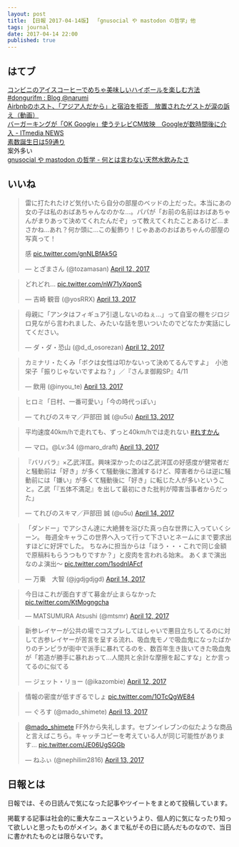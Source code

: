 ```yaml
---
layout: post
title: 【日報 2017-04-14版】 「gnusocial や mastodon の哲学」他
tags: journal
date: 2017-04-14 22:00
published: true
---
```



## はてブ

<div class="news"><a href="http://narumi.blog.jp/archives/70152095.html" target="_blank">コンビニのアイスコーヒーでめちゃ美味しいハイボールを楽しむ方法 #dongurifm : Blog @narumi</a>
<div class="newscomme"></div>
</div>

<div class="news"><a href="http://www.huffingtonpost.jp/2017/04/11/airbnb_n_15932978.html" target="_blank">Airbnbのホスト、「アジア人だから」と宿泊を拒否　放置されたゲストが涙の訴え（動画）</a>
<div class="newscomme"></div>
</div>

<div class="news"><a href="http://www.itmedia.co.jp/news/articles/1704/13/news067.html" target="_blank">バーガーキングが「OK Google」使うテレビCM放映　Googleが数時間後に介入 - ITmedia NEWS</a>
<div class="newscomme"></div>
</div>

<div class="news"><a href="http://anond.hatelabo.jp/20170413052527" target="_blank">素数誕生日は59通り</a>
<div class="newscomme">案外多い</div>
</div>

<div class="news"><a href="https://blog.cardina1.red/2017/04/13/federated-social-web/" target="_blank">gnusocial や mastodon の哲学 - 何とは言わない天然水飲みたさ</a>
<div class="newscomme"></div>
</div>


## いいね

 <blockquote class="twitter-tweet"><p lang="ja" dir="ltr">雷に打たれたけど気付いたら自分の部屋のベッドの上だった。本当にあの女の子は私のおばあちゃんなのかな…。パパが「お前の名前はおばあちゃんがまりあって決めてくれたんだぞ」って教えてくれたことあるけど…まさかね…あれ？何か頭に…この髪飾り！じゃああのおばあちゃんの部屋の写真って！ 
 
感 <a href="https://t.co/gnNLBfAk5G">pic.twitter.com/gnNLBfAk5G</a></p>&mdash; とざまさん (@tozamasan) <a href="https://twitter.com/tozamasan/status/852192716049874944">April 12, 2017</a></blockquote>
<script async src="//platform.twitter.com/widgets.js" charset="utf-8"></script> 
 
 
<blockquote class="twitter-tweet"><p lang="ja" dir="ltr">どれどれ… <a href="https://t.co/nW71yXqonS">pic.twitter.com/nW71yXqonS</a></p>&mdash; 吉崎 観音 (@yosRRX) <a href="https://twitter.com/yosRRX/status/852328179079364609">April 13, 2017</a></blockquote>
<script async src="//platform.twitter.com/widgets.js" charset="utf-8"></script> 
 
 
<blockquote class="twitter-tweet"><p lang="ja" dir="ltr">母親に「アンタはフィギュア引退しないのねぇ…」って自室の棚をジロジロ見ながら言われました、みたいな話を思いついたのでどなたか実話にしてください。</p>&mdash; ダ・ダ・恐山 (@d_d_osorezan) <a href="https://twitter.com/d_d_osorezan/status/852186687497134081">April 12, 2017</a></blockquote>
<script async src="//platform.twitter.com/widgets.js" charset="utf-8"></script> 
 
 
<blockquote class="twitter-tweet"><p lang="ja" dir="ltr">カミナリ・たくみ「ボクは女性は叩かないって決めてるんですよ」　小池栄子「振りじゃないですよね？」／『さんま御殿SP』4/11</p>&mdash; 飲用 (@inyou_te) <a href="https://twitter.com/inyou_te/status/852474975642501120">April 13, 2017</a></blockquote>
<script async src="//platform.twitter.com/widgets.js" charset="utf-8"></script> 
 
 
<blockquote class="twitter-tweet"><p lang="ja" dir="ltr">ヒロミ「日村、一番可愛い」「今の時代っぽい」</p>&mdash; てれびのスキマ／戸部田 誠 (@u5u) <a href="https://twitter.com/u5u/status/852528559348359169">April 13, 2017</a></blockquote>
<script async src="//platform.twitter.com/widgets.js" charset="utf-8"></script> 
 
 
<blockquote class="twitter-tweet"><p lang="ja" dir="ltr">平均速度40km/hで走れても、ずっと40km/hでは走れない <a href="https://twitter.com/hashtag/%E3%82%8C%E3%81%99%E3%81%8B%E3%82%93?src=hash">#れすかん</a></p>&mdash; マロ。@Lv:34 (@maro_draft) <a href="https://twitter.com/maro_draft/status/852667216910614528">April 13, 2017</a></blockquote>
<script async src="//platform.twitter.com/widgets.js" charset="utf-8"></script> 
 
 
<blockquote class="twitter-tweet"><p lang="ja" dir="ltr">『バリバラ』×乙武洋匡。興味深かったのは乙武洋匡の好感度が健常者だと騒動前は「好き」が多くて騒動後に激減するけど、障害者からは逆に騒動前には「嫌い」が多くて騒動後に「好き」に転じた人が多いということ。乙武「『五体不満足』を出して最初にきた批判が障害当事者からだった」</p>&mdash; てれびのスキマ／戸部田 誠 (@u5u) <a href="https://twitter.com/u5u/status/852704322588516352">April 14, 2017</a></blockquote>
<script async src="//platform.twitter.com/widgets.js" charset="utf-8"></script> 
 
 
<blockquote class="twitter-tweet"><p lang="ja" dir="ltr">「ダンドー」でアシさん達に大絶賛を浴びた真っ白な世界に入っていくシーン。 
毎週全キャラこの世界へ入って行って下さいとネームにまで要求出すほどに好評でした。 
ちなみに担当からは「ほう・・・これで同じ金額で原稿料もらうつもりですか？」と皮肉を言われる始末。 
あくまで演出なのよ演出～ <a href="https://t.co/1sodnlAFcf">pic.twitter.com/1sodnlAFcf</a></p>&mdash; 万乗　大智 (@jgdjgdjgd) <a href="https://twitter.com/jgdjgdjgd/status/852714542563958784">April 14, 2017</a></blockquote>
<script async src="//platform.twitter.com/widgets.js" charset="utf-8"></script> 
 
 
<blockquote class="twitter-tweet"><p lang="ja" dir="ltr">今日はこれが面白すぎて募金が止まらなかった <a href="https://t.co/KtMogngcha">pic.twitter.com/KtMogngcha</a></p>&mdash; MATSUMURA Atsushi (@mtsmr) <a href="https://twitter.com/mtsmr/status/852086839200686080">April 12, 2017</a></blockquote>
<script async src="//platform.twitter.com/widgets.js" charset="utf-8"></script> 
 
 
<blockquote class="twitter-tweet"><p lang="ja" dir="ltr">新参レイヤーが公共の場でコスプレしてはしゃいで悪目立ちしてるのに対して古参レイヤーが苦言を呈する流れ、吸血鬼モノで吸血鬼になったばかりのチンピラが街中で派手に暴れてるのを、数百年生き抜いてきた吸血鬼が「若造が勝手に暴れおって…人間共と余計な摩擦を起こすな」とか言ってるのに似てる</p>&mdash; ジェット・リョー (@ikazombie) <a href="https://twitter.com/ikazombie/status/852125409995087873">April 12, 2017</a></blockquote>
<script async src="//platform.twitter.com/widgets.js" charset="utf-8"></script> 
 
 
<blockquote class="twitter-tweet"><p lang="ja" dir="ltr">情報の密度が低すぎるでしょ <a href="https://t.co/1OTcQgWE84">pic.twitter.com/1OTcQgWE84</a></p>&mdash; ぐろす (@mado_shimete) <a href="https://twitter.com/mado_shimete/status/852465114624049152">April 13, 2017</a></blockquote>
<script async src="//platform.twitter.com/widgets.js" charset="utf-8"></script> 
 
 
<blockquote class="twitter-tweet"><p lang="ja" dir="ltr"><a href="https://twitter.com/mado_shimete">@mado_shimete</a> FF外から失礼します。セブンイレブンの似たような商品と言えばこちら。キャッチコピーを考えている人が同じ可能性があります… <a href="https://t.co/JE06UgSGGb">pic.twitter.com/JE06UgSGGb</a></p>&mdash; ねふぃ (@nephilim2816) <a href="https://twitter.com/nephilim2816/status/852659548166823936">April 13, 2017</a></blockquote>
<script async src="//platform.twitter.com/widgets.js" charset="utf-8"></script> 
 

## 日報とは

日報では、その日読んで気になった記事やツイートをまとめて投稿しています。

掲載する記事は社会的に重大なニュースというより、個人的に気になったり知って欲しいと思ったものがメイン。あくまで私がその日に読んだものなので、当日に書かれたものとは限らないです。